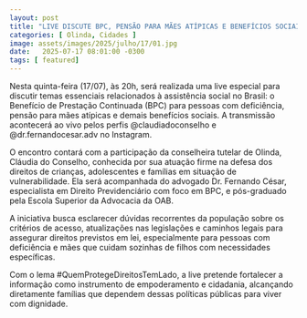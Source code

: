 ```yaml
---
layout: post
title: "LIVE DISCUTE BPC, PENSÃO PARA MÃES ATÍPICAS E BENEFÍCIOS SOCIAIS COM ESPECIALISTAS"
categories: [ Olinda, Cidades ]
image: assets/images/2025/julho/17/01.jpg
date:   2025-07-17 08:01:00 -0300
tags: [ featured]
---
```

Nesta quinta-feira (17/07), às 20h, será realizada uma live especial para discutir temas essenciais relacionados à assistência social no Brasil: o Benefício de Prestação Continuada (BPC) para pessoas com deficiência, pensão para mães atípicas e demais benefícios sociais. A transmissão acontecerá ao vivo pelos perfis @claudiadoconselho e @dr.fernandocesar.adv no Instagram.

O encontro contará com a participação da conselheira tutelar de Olinda, Cláudia do Conselho, conhecida por sua atuação firme na defesa dos direitos de crianças, adolescentes e famílias em situação de vulnerabilidade. Ela será acompanhada do advogado Dr. Fernando César, especialista em Direito Previdenciário com foco em BPC, e pós-graduado pela Escola Superior da Advocacia da OAB.

A iniciativa busca esclarecer dúvidas recorrentes da população sobre os critérios de acesso, atualizações nas legislações e caminhos legais para assegurar direitos previstos em lei, especialmente para pessoas com deficiência e mães que cuidam sozinhas de filhos com necessidades específicas.

Com o lema #QuemProtegeDireitosTemLado, a live pretende fortalecer a informação como instrumento de empoderamento e cidadania, alcançando diretamente famílias que dependem dessas políticas públicas para viver com dignidade.